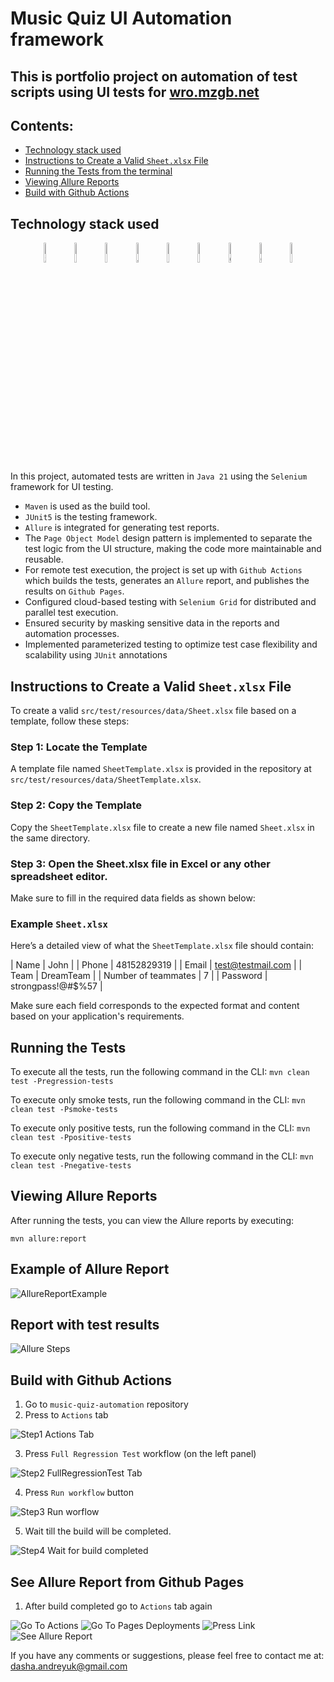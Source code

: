 # Music Quiz UI Automation framework

## This is portfolio project on automation of test scripts using UI tests for  [wro.mzgb.net](https://wro.mzgb.net/)

## Contents:

- [Technology stack used](https://github.com/DaryaAndreyuk/music-quiz-automation/tree/fb_DaryaAndreyuk_18_AddReadMe?tab=readme-ov-file#technology-stack-used)
- [Instructions to Create a Valid `Sheet.xlsx` File](https://github.com/DaryaAndreyuk/music-quiz-automation/tree/fb_DaryaAndreyuk_18_AddReadMe?tab=readme-ov-file#instructions-to-create-a-valid-sheetxlsx-file)
- [Running the Tests from the terminal](https://github.com/DaryaAndreyuk/music-quiz-automation/tree/fb_DaryaAndreyuk_18_AddReadMe?tab=readme-ov-file#running-the-tests)
- [Viewing Allure Reports](https://github.com/DaryaAndreyuk/music-quiz-automation/tree/fb_DaryaAndreyuk_18_AddReadMe?tab=readme-ov-file#viewing-allure-reports)
- [Build with Github Actions](https://github.com/DaryaAndreyuk/music-quiz-automation/tree/fb_DaryaAndreyuk_18_AddReadMe?tab=readme-ov-file#build-with-github-actions)

## Technology stack used

<p align="center" dir="auto">
<a href="https://www.selenium.dev/" rel="nofollow"><img width="9%" title="Selenium" src="images/logo/Selenium.png" alt="Selenium" style="max-width: 100%;"></a>
<a href="https://www.selenium.dev/documentation/grid/" rel="nofollow"><img width="9%" title="Selenium Grid" src="images/logo/Selenium%20Grid.png" alt="Selenium Grid" style="max-width: 100%;"></a>
<a href="https://www.jetbrains.com/idea/" rel="nofollow"><img width="9%" title="IntelliJ IDEA" src="images/logo/Intelij_IDEA.svg" alt="Intellij_IDEA" style="max-width: 100%;"></a>
<a href="https://www.java.com/" rel="nofollow"><img width="9%" title="Java" src="images/logo/Java.svg" alt="Java" style="max-width: 100%;"></a>
<a href="https://allurereport.org/" rel="nofollow"><img width="9%" title="Allure Report" src="images/logo/Allure_Report.svg" alt="Allure_Report" style="max-width: 100%;"></a>
<a href="https://maven.apache.org/" rel="nofollow"><img width="9%" title="Maven" src="images/logo/Maven.svg" alt="Maven" style="max-width: 100%;"></a>
<a href="https://github.com/features/actions" rel="nofollow"><img width="9%" title="Github Actions" src="images/logo/Github%20Actions.svg" alt="Github Actions" style="max-width: 100%;"></a>
<a href="https://github.com/"><img width="9%" title="GitHub" src="images/logo/GitHub.svg" alt="GitHub" style="max-width: 100%;"></a>
<a href="https://junit.org/junit5/" rel="nofollow"><img width="9%" title="JUnit5" src="images/logo/JUnit5.svg" alt="JUnit5" style="max-width: 100%;"></a>

</p>

In this project, automated tests are written in `Java 21` using the `Selenium` framework for UI testing.

- `Maven` is used as the build tool.
- `JUnit5` is the testing framework.
- `Allure` is integrated for generating test reports.
- The `Page Object Model` design pattern is implemented to separate the test logic from the UI structure, making the code more maintainable and reusable.
- For remote test execution, the project is set up with `Github Actions` which builds the tests, generates an `Allure` report, and publishes the results on `Github Pages`.
- Configured cloud-based testing with `Selenium Grid` for distributed and parallel test execution.
- Ensured security by masking sensitive data in the reports and automation processes.
- Implemented parameterized testing to optimize test case flexibility and scalability using `JUnit` annotations

## Instructions to Create a Valid `Sheet.xlsx` File

To create a valid `src/test/resources/data/Sheet.xlsx` file based on a template, follow these steps:

### Step 1: Locate the Template

A template file named `SheetTemplate.xlsx` is provided in the repository at `src/test/resources/data/SheetTemplate.xlsx`.

### Step 2: Copy the Template

Copy the `SheetTemplate.xlsx` file to create a new file named `Sheet.xlsx` in the same directory.

### Step 3: Open the Sheet.xlsx file in Excel or any other spreadsheet editor.
Make sure to fill in the required data fields as shown below:

### Example `Sheet.xlsx`

Here’s a detailed view of what the `SheetTemplate.xlsx` file should contain:

| Name                | John              |
| Phone               | 48152829319       |
| Email               | test@testmail.com |
| Team                | DreamTeam         |
| Number of teammates | 7                 |
| Password            | strongpass!@#$%57 |

Make sure each field corresponds to the expected format and content based on your application's requirements.

## Running the Tests

To execute all the tests, run the following command in the CLI: `mvn clean test -Pregression-tests`

To execute only smoke tests, run the following command in the CLI: `mvn clean test -Psmoke-tests`

To execute only positive tests, run the following command in the CLI: `mvn clean test -Ppositive-tests`

To execute only negative tests, run the following command in the CLI: `mvn clean test -Pnegative-tests`

## Viewing Allure Reports

After running the tests, you can view the Allure reports by executing:

`mvn allure:report`

## Example of Allure Report

<img src="images/screens/AllureExample.png" alt="AllureReportExample" />

## Report with test results

<img src="images/screens/AllureSteps.png" alt="Allure Steps" />

## Build with Github Actions

1. Go to `music-quiz-automation` repository
2. Press to `Actions` tab
   
<img src="images/screens/Step1_Actions_Tab.png" alt="Step1 Actions Tab" />

3. Press `Full Regression Test` workflow (on the left panel)

<img src="images/screens/Step2_FullRegrTest_Tab.png" alt="Step2 FullRegressionTest Tab" />

4. Press `Run workflow` button

<img src="images/screens/Step3_Run_workflow.png" alt="Step3 Run worflow" />
 
5. Wait till the build will be completed.

<img src="images/screens/Ste4_wait_for build_completes.png" alt="Step4 Wait for build completed" />

## See Allure Report from Github Pages

1. After build completed go to `Actions` tab again

<img src="images/screens/GoToActions.png" alt="Go To Actions" />
<img src="images/screens/GoToPagesDeployments.png" alt="Go To Pages Deployments" />
<img src="images/screens/PressLink.png" alt="Press Link" />
<img src="images/screens/SeeAllureReport.png" alt="See Allure Report" />




If you have any comments or suggestions, please feel free to contact me
at: [dasha.andreyuk@gmail.com](dasha.andreyuk@gmail.com)


